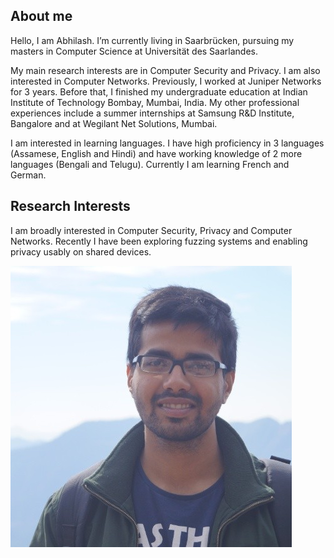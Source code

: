 ## About me
Hello, I am Abhilash. I’m currently living in Saarbrücken, pursuing my masters in Computer Science at Universität des Saarlandes.

My main research interests are in Computer Security and Privacy. I am also interested in Computer Networks. Previously, I worked at Juniper Networks for 3 years. Before that, I finished my undergraduate education at Indian Institute of Technology Bombay, Mumbai, India. My other professional experiences include a summer internships at Samsung R&D Institute, Bangalore and at Wegilant Net Solutions, Mumbai.

I am interested in learning languages. I have high proficiency in 3 languages (Assamese, English and Hindi) and have working knowledge of 2 more languages (Bengali and Telugu). Currently I am learning French and German.


## Research Interests
I am broadly interested in Computer Security, Privacy and Computer Networks. Recently I have been exploring fuzzing systems and enabling privacy usably on shared devices. 


![Image](files/me.jpg)
